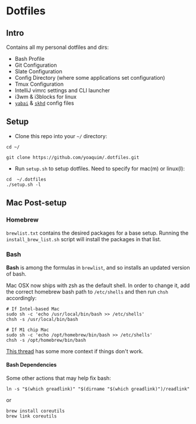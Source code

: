 # Dotfiles

## Intro

Contains all my personal dotfiles and dirs:

 - Bash Profile
 - Git Configuration
 - Slate Configuration
 - Config Directory (where some applications set configuration)
 - Tmux Configuration
 - IntelliJ vimrc settings and CLI launcher
 - i3wm & i3blocks for linux
 - [`yabai`](https://github.com/koekeishiya/yabai) & [`skhd`](https://github.com/koekeishiya/skhd/) config files

## Setup

- Clone this repo into your `~/` directory:
 ```Shell
 cd ~/

 git clone https://github.com/yoaquim/.dotfiles.git
 ```

- Run `setup.sh` to setup dotfiles. Need to specify for mac(m) or linux(l):

 ```
 cd  ~/.dotfiles
 ./setup.sh -l
 ```

## Mac Post-setup

### Homebrew
`brewlist.txt` contains the desired packages for a base setup. Running the `install_brew_list.sh` script will install the packages in that list.


### Bash
**Bash** is among the formulas in `brewlist`, and so installs an updated version of bash.

Mac OSX now ships with zsh as the default shell. In order to change it, add the correct homebrew bash path to `/etc/shells` and then run `chsh` accordingly:

```shell
# If Intel-based Mac
sudo sh -c 'echo /usr/local/bin/bash >> /etc/shells'
chsh -s /usr/local/bin/bash

# If M1 chip Mac
sudo sh -c 'echo /opt/homebrew/bin/bash >> /etc/shells'
chsh -s /opt/homebrew/bin/bash

```

[This thread](https://apple.stackexchange.com/questions/291287/globstar-invalid-shell-option-name-on-macos-even-with-bash-4-x) has some more context if things don't work.

#### Bash Dependencies
Some other actions that may help fix bash:

```
ln -s "$(which greadlink)" "$(dirname "$(which greadlink)")/readlink"
``` 

or

```
brew install coreutils
brew link coreutils
```


